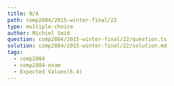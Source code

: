 ```yaml
---
title: N/A
path: comp2804/2015-winter-final/22
type: multiple-choice
author: Michiel Smid
question: comp2804/2015-winter-final/22/question.ts
solution: comp2804/2015-winter-final/22/solution.md
tags:
  - comp2804
  - comp2804-exam
  - Expected Values(6.4)
---
```

